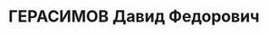 ---
title: ГЕРАСИМОВ Давид Федорович
description: '1903 р. н., м. Пиків, теп. Калинівського р-ну, прож. м. Вінниця, єврей,
  із службовців, освіта середня, чл. ВКП(б), інструктор обкому КП(б)У, одруж.

  Арешт. 19.07.1937. Звинувач. за ст. 54-8, 11 КК УРСР. За вироком ВК Верховного суду
  СРСР розстріляний 24.11.1937.

  Реабіл. 13.05.1958.'
---